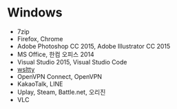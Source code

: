 Windows
========
- 7zip
- Firefox, Chrome
- Adobe Photoshop CC 2015, Adobe Illustrator CC 2015
- MS Office, 한컴 오피스 2014
- Visual Studio 2015, Visual Studio Code
- [wsltty]
- OpenVPN Connect, OpenVPN
- KakaoTalk, LINE
- Uplay, Steam, Battle.net, 오리진
- VLC

[wsltty]: https://github.com/mintty/wsltty
